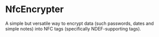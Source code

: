 # NfcEncrypter
A simple but versatile way to encrypt data (such passwords, dates and simple notes) into NFC tags (specifically NDEF-supporting tags).
